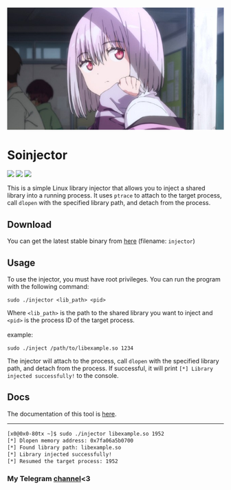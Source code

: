 <p allign="center">
  <img src="img/akane.jpg">
  <h1>Soinjector</h1>
  <div>
    <img src="https://img.shields.io/badge/license-unlicense-green">
    <img src="https://img.shields.io/github/languages/code-size/meth1337/soinjector">
    <img src="https://img.shields.io/badge/language-C-lightgrey">
  </div>
</p>

This is a simple Linux library injector that allows you to inject a shared library into a running process. It uses `ptrace` to attach to the target process, call `dlopen` with the specified library path, and detach from the process.

## Download
You can get the latest stable binary from [here](https://github.com/meth1337/soinjector/releases/latest) (filename: `injector`)

## Usage
To use the injector, you must have root privileges. You can run the program with the following command:
```
sudo ./injector <lib_path> <pid>
```
Where `<lib_path>` is the path to the shared library you want to inject and `<pid>` is the process ID of the target process.<br><br>
example:
```
sudo ./inject /path/to/libexample.so 1234
```
The injector will attach to the process, call `dlopen` with the specified library path, and detach from the process. If successful, it will print `[*] Library injected successfully!` to the console.

## Docs
The documentation of this tool is [here](https://github.com/meth1337/soinjector/wiki).

  ---
  ```
  [x0@0x0-80tx ~]$ sudo ./injector libexample.so 1952
  [*] Dlopen memory address: 0x7fa06a5b0700
  [*] Found library path: libexample.so
  [*] Library injected successfully!
  [*] Resumed the target process: 1952
  ```


### My Telegram [channel](https://t.me/quasquaswexinvoke)<3
